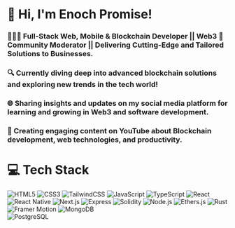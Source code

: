 <!-- Level 3: Add custom code -->

# 👋 Hi, I'm Enoch Promise!
### 👩🏻‍💻  Full-Stack Web, Mobile & Blockchain Developer || Web3 🤹 Community Moderator || Delivering Cutting-Edge and Tailored Solutions to Businesses.<br/>
### 🔍 Currently diving deep into advanced blockchain solutions and exploring new trends in the tech world!<br/>
### 🌐 Sharing insights and updates on my social media platform for learning and growing in Web3 and software development.
### 🎥 Creating engaging content on YouTube about Blockchain development, web technologies, and productivity.

<!-- GitHub stats from https://github.com/anuraghazra/github-readme-stats  
![](https://github-readme-stats.vercel.app/api?username=enochdev2&theme=radical&hide_border=false&include_all_commits=true&count_private=true)<br/>  -->

# 💻 Tech Stack
<!-- Badges from https://github.com/Ileriayo/markdown-badges -->
![HTML5](https://img.shields.io/badge/html5-%23E34F26.svg?style=for-the-badge&logo=html5&logoColor=white)
![CSS3](https://img.shields.io/badge/css3-%231572B6.svg?style=for-the-badge&logo=css3&logoColor=white)
![TailwindCSS](https://img.shields.io/badge/tailwindcss-%2338B2AC.svg?style=for-the-badge&logo=tailwind-css&logoColor=white)
![JavaScript](https://img.shields.io/badge/javascript-%23323330.svg?style=for-the-badge&logo=javascript&logoColor=%23F7DF1E)
![TypeScript](https://img.shields.io/badge/typescript-%23007ACC.svg?style=for-the-badge&logo=typescript&logoColor=white)
![React](https://img.shields.io/badge/react-%2320232a.svg?style=for-the-badge&logo=react&logoColor=%2361DAFB)
![React Native](https://img.shields.io/badge/react_native-%23000000.svg?style=for-the-badge&logo=react&logoColor=%61DAFB)
![Next.js](https://img.shields.io/badge/Next.js-%23000000.svg?style=for-the-badge&logo=next.js&logoColor=%FFFFFF)
![Express](https://img.shields.io/badge/express-%23404d59.svg?style=for-the-badge&logo=express&logoColor=%FFFFFF)
![Solidity](https://img.shields.io/badge/solidity-%2321535F.svg?style=for-the-badge&logo=solidity&logoColor=%F7DF1E)
![Node.js](https://img.shields.io/badge/node.js-%234F5D95.svg?style=for-the-badge&logo=node.js&logoColor=%FFFFFF)
![Ethers.js](https://img.shields.io/badge/ethers.js-%23000000.svg?style=for-the-badge&logo=ethereum&logoColor=%627EEA)
![Rust](https://img.shields.io/badge/rust-%234A1F77.svg?style=for-the-badge&logo=rust&logoColor=%FFFFFF)
![Framer Motion](https://img.shields.io/badge/framer_motion-%23000000.svg?style=for-the-badge&logo=framer&logoColor=%F15B5C)
![MongoDB](https://img.shields.io/badge/mongodb-%2300A44E.svg?style=for-the-badge&logo=mongodb&logoColor=%FFFFFF)                   
![PostgreSQL](https://img.shields.io/badge/postgresql-%234F5D95.svg?style=for-the-badge&logo=postgresql&logoColor=%FFFFFF)










